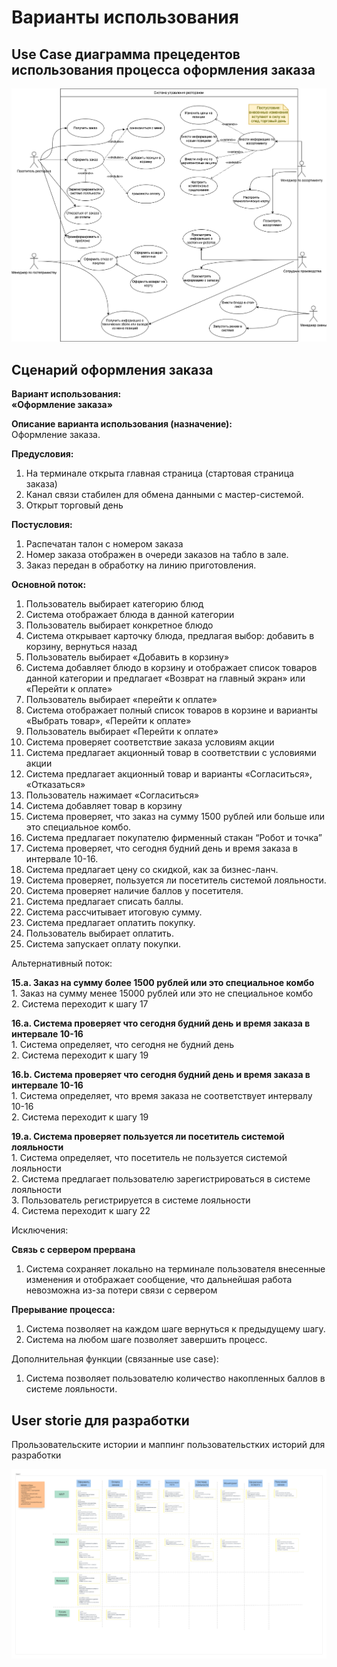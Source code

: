 # Варианты использования

## Use Case диаграмма прецедентов использования процесса оформления заказа

![](diagrams/Оформление_заказа_UCD.png)

## Сценарий оформления заказа

**Вариант использования:**   
**«Оформление заказа»**

**Описание варианта использования (назначение):**  
Оформление заказа.

**Предусловия:**

1. На терминале открыта главная страница (стартовая страница заказа)  
2. Канал связи стабилен для обмена данными с мастер-системой.  
3. Открыт торговый день  
   

**Постусловия:**

1. Распечатан талон с номером заказа  
2. Номер заказа отображен в очереди заказов на табло в зале.  
3. Заказ передан в обработку на линию приготовления.  
   

**Основной поток:**

1. Пользователь выбирает категорию блюд  
2. Система отображает блюда в данной категории  
3. Пользователь выбирает конкретное блюдо  
4. Система открывает карточку блюда, предлагая выбор: добавить в корзину, вернуться назад  
5. Пользователь выбирает «Добавить в корзину»  
6. Система добавляет блюдо в корзину и отображает список товаров данной категории и предлагает «Возврат на главный экран» или «Перейти к оплате»  
7. Пользователь выбирает «перейти к оплате»  
8. Система отображает полный список товаров в корзине и варианты «Выбрать товар», «Перейти к оплате»  
9. Пользователь выбирает «Перейти к оплате»  
10. Система проверяет соответствие заказа условиям акции  
11. Система предлагает акционный товар в соответствии с условиями акции  
12. Система предлагает акционный товар и варианты «Согласиться», «Отказаться»  
13. Пользователь нажимает «Согласиться»  
14. Система добавляет товар в корзину  
15. Система проверяет, что заказ на сумму 1500 рублей или больше или это специальное комбо.  
16. Система предлагает покупателю фирменный стакан “Робот и точка”  
17. Система проверяет, что сегодня будний день и время заказа в интервале 10-16.  
18. Система предлагает цену со скидкой, как за бизнес-ланч.  
19. Система проверяет, пользуется ли посетитель системой лояльности.  
20. Система проверяет наличие баллов у посетителя.  
21. Система предлагает списать баллы.  
22. Система рассчитывает итоговую сумму.  
23. Система предлагает оплатить покупку.  
24. Пользователь выбирает оплатить.  
25. Система запускает оплату покупки.

Альтернативный поток:

**15.a. Заказ на сумму более 1500 рублей или это специальное комбо**  
1\. Заказ на сумму менее 15000 рублей или это не специальное комбо  
2\. Система переходит к шагу 17

**16.а. Система проверяет что сегодня будний день и время заказа в интервале 10-16**  
1\. Система определяет, что сегодня не будний день  
2\. Система переходит к шагу 19

**16.b. Система проверяет что сегодня будний день и время заказа в интервале 10-16**  
1\. Система определяет, что время заказа не соответствует интервалу 10-16  
2\. Система переходит к шагу 19

**19.a. Система проверяет пользуется ли посетитель системой лояльности**  
1\. Система определяет, что посетитель не пользуется системой лояльности  
2\. Система предлагает пользователю зарегистрироваться в системе лояльности  
3\. Пользователь регистрируется в системе лояльности  
4\. Система переходит к шагу 22

Исключения:

**Связь с сервером прервана**

1. Система сохраняет локально на терминале пользователя внесенные изменения и отображает сообщение, что дальнейшая работа невозможна из\-за потери связи с сервером

**Прерывание процесса:**

1. Система позволяет на каждом шаге вернуться к предыдущему шагу.  
2. Система на любом шаге позволяет завершить процесс.

Дополнительная функции (связанные use case):

1. Система позволяет пользователю количество накопленных баллов в системе лояльности.



## User storie для разработки
Прользовательските истории и маппинг пользовательстких историй для разработки

![](diagrams/USM.OrderReplacement.png)
